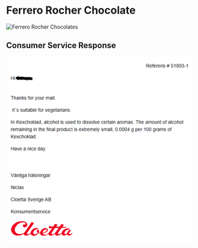 # Ferrero Rocher Chocolate  
![Ferrero Rocher Chocolates](https://raw.githubusercontent.com/HalalRadarSE/HalalSverige/blob/main/Ferrero%20Rochers%20image.jpg)


## Consumer Service Response
![Response](https://github.com/HalalRadarSE/HalalSverige/blob/main/Screenshot%202025-04-02%20094442.png)
